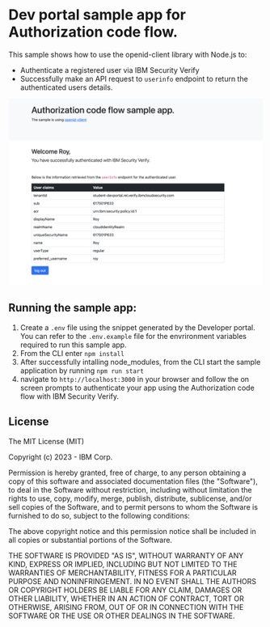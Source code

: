 # Dev portal sample app for Authorization code flow.

This sample shows how to use the openid-client library with Node.js to:
- Authenticate a registered user via IBM Security Verify
- Successfully make an API request to `userinfo` endpoint to return the authenticated users details.

![screenshot](screenshot.png)

## Running the sample app:

1. Create a `.env` file using the snippet generated by the Developer portal. You can refer to the `.env.example` file for the envrironment variables required to run this sample app.
2. From the CLI enter `npm install`
3. After successfully intalling node_modules, from the CLI start the sample application by running `npm run start`
4. navigate to `http://localhost:3000` in your browser and follow the on screen prompts to authenticate your app using the
Authorization code flow with IBM Security Verify.
## License

The MIT License (MIT)

Copyright (c) 2023 - IBM Corp.

Permission is hereby granted, free of charge, to any person obtaining a copy of this software and associated documentation files (the "Software"), to deal in the Software without restriction, including without limitation the rights to use, copy, modify, merge, publish, distribute, sublicense, and/or sell copies of the Software, and to permit persons to whom the Software is furnished to do so, subject to the following conditions:

The above copyright notice and this permission notice shall be included in all copies or substantial portions of the Software.

THE SOFTWARE IS PROVIDED "AS IS", WITHOUT WARRANTY OF ANY KIND, EXPRESS OR IMPLIED, INCLUDING BUT NOT LIMITED TO THE WARRANTIES OF MERCHANTABILITY, FITNESS FOR A PARTICULAR PURPOSE AND NONINFRINGEMENT. IN NO EVENT SHALL THE AUTHORS OR COPYRIGHT HOLDERS BE LIABLE FOR ANY CLAIM, DAMAGES OR OTHER LIABILITY, WHETHER IN AN ACTION OF CONTRACT, TORT OR OTHERWISE, ARISING FROM, OUT OF OR IN CONNECTION WITH THE SOFTWARE OR THE USE OR OTHER DEALINGS IN THE SOFTWARE.
